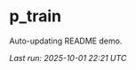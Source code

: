 # p_train

Auto-updating README demo.

<!--START_SECTION:status-->
_Last run: 2025-10-01 22:21 UTC_
<!--END_SECTION:status-->


























































































































































































































































































































































































































































































































































































































































































































































































































































































































